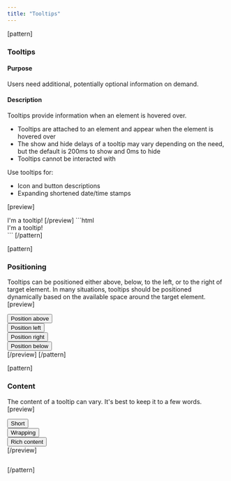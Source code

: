 ```yaml
---
title: "Tooltips"
---
```


[pattern]
<h3>Tooltips</h3>

#### Purpose
Users need additional, potentially optional information on demand. 

#### Description
Tooltips provide information when an element is hovered over.


- Tooltips are attached to an element and appear when the element is hovered over
- The show and hide delays of a tooltip may vary depending on the need, but the default is 200ms to show and 0ms to hide
- Tooltips cannot be interacted with


Use tooltips for:
- Icon and button descriptions
- Expanding shortened date/time stamps

[preview]
<div class="tooltip fade in right" style="display: inline-block; position: relative; width: auto;">
    <div class="tooltip-inner">I'm a tooltip!</div>
    <div class="tooltip-arrow"></div>
</div>
[/preview]
```html
<div class="tooltip fade in right">
    <div class="tooltip-inner">I'm a tooltip!</div>
    <div class="tooltip-arrow"></div>
</div>
```
[/pattern]

[pattern]
### Positioning
Tooltips can be positioned either above, below, to the left, or to the right of target element. In many situations, tooltips should be positioned dynamically based on the available space around the target element.
[preview]
<div style="width: 120px;">
    <button type="button" class="btn btn-block btn-default" data-toggle="tooltip" data-placement="top" title="Tooltip above">Position above</button>
    <button type="button" class="btn btn-block btn-default" data-toggle="tooltip" data-placement="left" title="Tooltip to left">Position left</button>
    <button type="button" class="btn btn-block btn-default" data-toggle="tooltip" data-placement="right" title="Tooltip to right">Position right</button>
    <button type="button" class="btn btn-block btn-default" data-toggle="tooltip" data-placement="bottom" title="Tooltip below">Position below</button>
</div>
[/preview]
[/pattern]

[pattern]
### Content
The content of a tooltip can vary. It's best to keep it to a few words.
[preview]
<div style="width: 120px;">
    <button type="button" class="btn btn-block btn-default" data-toggle="tooltip" data-placement="right" title="Print">Short</button>
    <button type="button" class="btn btn-block btn-default" data-toggle="tooltip" data-placement="right" data-html="true" title='Lorem ipsum dolor sit amet, consectetur adipiscing elit. In semper volutpat ultrices. Mauris lobortis lacus vel ullamcorper vestibulum.'>Wrapping</button>
    <button type="button" class="btn btn-block btn-default" data-toggle="tooltip" data-placement="right" data-html="true" title='<i class="icon icon-inverse icon-calendar-o"></i> &nbsp; <strong>January 21</strong>, 2014'>Rich content</button>
</div>
[/preview]

```html

```
[/pattern]
